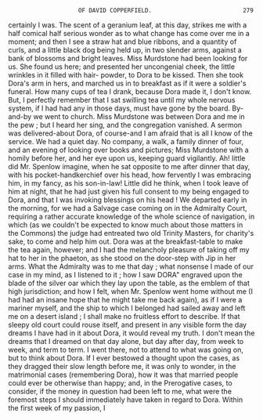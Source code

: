                         OF DAVID COPPERFIELD.                          279
certainly I was. The scent of a geranium leaf, at this day, strikes me
with a half comical half serious wonder as to what change has come over
me in a moment; and then I see a straw hat and blue ribbons, and a
quantity of curls, and a little black dog being held up, in two slender
arms, against a bank of blossoms and bright leaves.
   Miss Murdstone had been looking for us. She found us here; and
presented her uncongenial cheek, the little wrinkles in it filled with hair-
powder, to Dora to be kissed. Then she took Dora's arm in hers, and
marched us in to breakfast as if it were a soldier's funeral.
   How many cups of tea I drank, because Dora made it, I don't know.
But, I perfectly remember that I sat swilling tea until my whole nervous
system, if I had had any in those days, must have gone by the board.
By-and-by we went to church. Miss Murdstone was between Dora
and me in the pew ; but I heard her sing, and the congregation vanished.
A sermon was delivered-about Dora, of course-and I am afraid that is
all I know of the service.
   We had a quiet day. No company, a walk, a family dinner of four, and
an evening of looking over books and pictures; Miss Murdstone with
a homily before her, and her eye upon us, keeping guard vigilantly.
Ah! little did Mr. Spenlow imagine, when he sat opposite to me after
dinner that day, with his pocket-handkerchief over his head, how fervently
I was embracing him, in my fancy, as his son-in-law! Little did he think,
when I took leave of him at night, that he had just given his full consent to
my being engaged to Dora, and that I was invoking blessings on his head !
   We departed early in the morning, for we had a Salvage case coming on
in the Admiralty Court, requiring a rather accurate knowledge of the whole
science of navigation, in which (as we couldn't be expected to know much
about those matters in the Commons) the judge had entreated two old
Trinity Masters, for charity's sake, to come and help him out. Dora was
at the breakfast-table to make the tea again, however; and I had the
melancholy pleasure of taking off my hat to her in the phaeton, as she
stood on the door-step with Jip in her arms.
   What the Admiralty was to me that day ; what nonsense I made of our
case in my mind, as I listened to it ; how I saw DORA" engraved upon the
blade of the silver oar which they lay upon the table, as the emblem of
that high jurisdiction; and how I felt, when Mr. Spenlow went home
without me (I had had an insane hope that he might take me back again),
as if I were a mariner myself, and the ship to which I belonged had sailed
away and left me on a desert island ; I shall make no fruitless effort to
describe. If that sleepy old court could rouse itself, and present in any
visible form the day dreams I have had in it about Dora, it would reveal
my truth.
    I don't mean the dreams that I dreamed on that day alone, but day
after day, from week to week, and term to term. I went there, not to
attend to what was going on, but to think about Dora. If I ever bestowed
a thought upon the cases, as they dragged their slow length before me,
it was only to wonder, in the matrimonial cases (remembering Dora), how
it was that married people could ever be otherwise than happy; and,
in the Prerogative cases, to consider, if the money in question had been
left to me, what were the foremost steps I should immediately have
taken in regard to Dora. Within the first week of my passion, I
